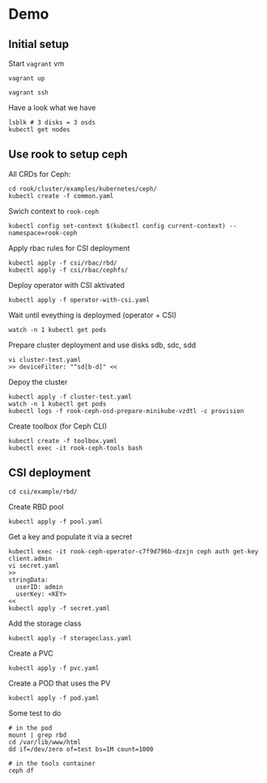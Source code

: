 # Demo

## Initial setup
Start `vagrant` vm
```
vagrant up
```

```
vagrant ssh
```

Have a look what we have

```
lsblk # 3 disks = 3 osds
kubectl get nodes
```

## Use rook to setup ceph

All CRDs for Ceph:
```
cd rook/cluster/examples/kubernetes/ceph/
kubectl create -f common.yaml
```

Swich context to `rook-ceph`
```
kubectl config set-context $(kubectl config current-context) --namespace=rook-ceph
```

Apply rbac rules for CSI deployment
```
kubectl apply -f csi/rbac/rbd/
kubectl apply -f csi/rbac/cephfs/
```

Deploy operator with CSI aktivated
```
kubectl apply -f operator-with-csi.yaml
```

Wait until eveything is deploymed (operator + CSI)
```
watch -n 1 kubectl get pods
```

Prepare cluster deployment and use disks sdb, sdc, sdd
```
vi cluster-test.yaml
>> deviceFilter: "^sd[b-d]" <<
```

Depoy the cluster
```
kubectl apply -f cluster-test.yaml
watch -n 1 kubectl get pods
kubectl logs -f rook-ceph-osd-prepare-minikube-vzdtl -c provision
```

Create toolbox (for Ceph CLI)
```
kubectl create -f toolbox.yaml
kubectl exec -it rook-ceph-tools bash
```

## CSI deployment
```
cd csi/example/rbd/
```

Create RBD pool
```
kubectl apply -f pool.yaml
```

Get a key and populate it via a secret
```
kubectl exec -it rook-ceph-operator-c7f9d796b-dzxjn ceph auth get-key client.admin
vi secret.yaml
>>
stringData:
  userID: admin
  userKey: <KEY>
<<
kubectl apply -f secret.yaml
```

Add the storage class 
```
kubectl apply -f storageclass.yaml
```

Create a PVC
```
kubectl apply -f pvc.yaml
```

Create a POD that uses the PV
```
kubectl apply -f pod.yaml
```

Some test to do
```
# in the pod
mount | grep rbd
cd /var/lib/www/html
dd if=/dev/zero of=test bs=1M count=1000
```
```
# in the tools container
ceph df 
```


